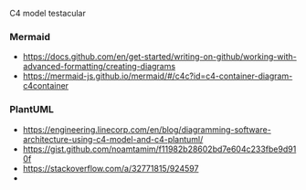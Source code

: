 C4 model testacular

### Mermaid 
* https://docs.github.com/en/get-started/writing-on-github/working-with-advanced-formatting/creating-diagrams
* https://mermaid-js.github.io/mermaid/#/c4c?id=c4-container-diagram-c4container

### PlantUML
* https://engineering.linecorp.com/en/blog/diagramming-software-architecture-using-c4-model-and-c4-plantuml/
* https://gist.github.com/noamtamim/f11982b28602bd7e604c233fbe9d910f
* https://stackoverflow.com/a/32771815/924597
* 